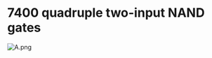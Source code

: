 # 7400 quadruple two-input NAND gates 

![A.png](https://upload.wikimedia.org/wikipedia/commons/a/a0/7400_Quad_2-input_NAND_Gates.PNG)
